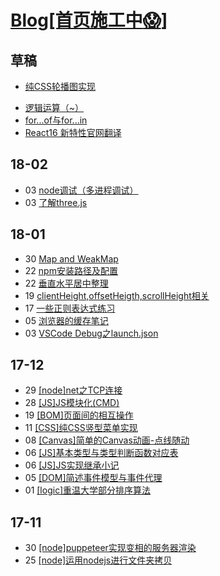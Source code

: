# [Blog[首页施工中:scream:]](https://mrzhao1129.github.io/myBlog/)
## 草稿
* [纯CSS轮播图实现](./CSS/纯CSS轮播图实现.md)
<!-- * [webpack多页面打包](./react/webpack多页面打包.md) -->
* [逻辑运算（~）](./JS/逻辑运算.md)
* [for...of与for...in](./JS/for...of与for...in.md)
* [React16 新特性官网翻译](./react/React16新特性官网翻译.md)
## 18-02
* 03 [node调试（多进程调试）](./nodejs/node多进程调试.md)
* 03 [了解three.js](./canvas/three.js.md)
## 18-01
* 30 [Map and WeakMap](./JS/Map_and_WeakMap.md)
* 22 [npm安装路径及配置](./nodejs/npm坑坑.md)
* 22 [垂直水平居中整理](./CSS/垂直水平居中.md)
* 19 [clientHeight,offsetHeigth,scrollHeight相关](./CSS/client,offset,scroll相关.md)
* 17 [一些正则表达式练习](./JS/正则表达式测试.md)
* 05 [浏览器的缓存笔记](./JS/缓存方案.md)
* 03 [VSCode Debug之launch.json](./JS/launch.json.md)
## 17-12
* 29 [[node]net之TCP连接](./nodejs/net之TCP连接.md)
* 28 [[JS]JS模块化(CMD)](./JS/JS模块化(AMD,CMD).md)
* 19 [[BOM]页面间的相互操作](./JS/页面间的相互操作.md)
* 11 [[CSS]纯CSS竖型菜单实现](./CSS/纯CSS竖型菜单实现.md)
* 08 [[Canvas]简单的Canvas动画-点线随动](./canvas/点线随动.md)
* 06 [[JS]基本类型与类型判断函数对应表](./JS/浅拷贝与深拷贝.md?#基本类型与类型判断函数对应表)
* 06 [[JS]JS实现继承小记](./JS/JS实现继承.md)
* 05 [[DOM]简述事件模型与事件代理](./JS/事件模型与事件代理.md)
* 01 [[logic]重温大学部分排序算法](./算法/sort.md)
## 17-11
* 30 [[node]puppeteer实现变相的服务器渲染](./nodejs/puppeteer.md)
* 25 [[node]运用nodejs进行文件夹拷贝](./nodejs/nodejs文件夹拷贝.md)